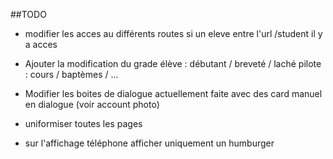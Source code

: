 ##TODO

- modifier les acces au différents routes 
    si un eleve entre l'url /student il y a acces 

- Ajouter la modification du grade
    élève : débutant / breveté / laché
    pilote : cours / baptèmes / ...

- Modifier les boites de dialogue actuellement faite avec des card manuel en dialogue (voir account photo)

- uniformiser toutes les pages

- sur l'affichage téléphone afficher uniquement un humburger